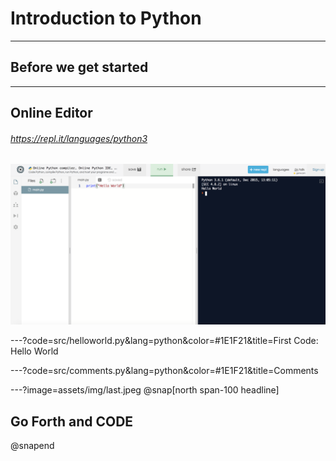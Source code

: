 # Introduction to Python

---
## Before we get started

---
## Online Editor
###### https://repl.it/languages/python3
![](assets/img/replit.png)

---?code=src/helloworld.py&lang=python&color=#1E1F21&title=First Code: Hello World

---?code=src/comments.py&lang=python&color=#1E1F21&title=Comments

---?image=assets/img/last.jpeg
@snap[north span-100 headline]
## Go Forth and CODE
@snapend
